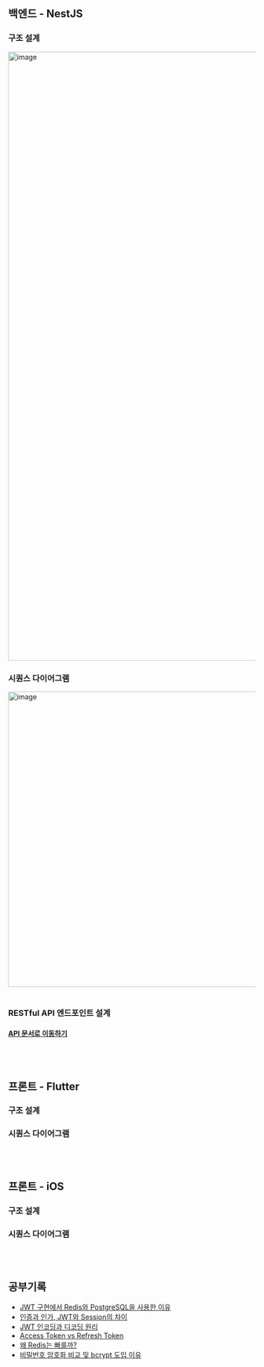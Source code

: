 
<br/>

## 백엔드 - NestJS

### 구조 설계

<img width="1237" alt="image" src="https://github.com/user-attachments/assets/cef977fb-14e6-49fd-9194-855dc402b533">


### 시퀀스 다이어그램

<img width="600" alt="image" src="https://github.com/user-attachments/assets/3660ec1f-9b4f-4f25-a341-44f3c4128731">

<br/>
<br/>

### RESTful API 엔드포인트 설계

#### [API 문서로 이동하기](https://github.com/ssuojae/practice-jwt/blob/main/api-docs.md)

<br/>
<br/>

## 프론트 - Flutter

### 구조 설계
### 시퀀스 다이어그램

<br/>
<br/>


## 프론트 - iOS

### 구조 설계
### 시퀀스 다이어그램


<br/>
<br/>

## 공부기록

- [JWT 구현에서 Redis와 PostgreSQL을 사용한 이유](https://github.com/ssuojae/practice-jwt/blob/main/%08study2.md)
- [인증과 인가, JWT와 Session의 차이](https://github.com/ssuojae/practice-jwt/blob/main/study1.md)
- [JWT 인코딩과 디코딩 원리](https://github.com/ssuojae/practice-jwt/blob/main/study3.md)
- [Access Token vs Refresh Token](https://github.com/ssuojae/practice-jwt/blob/main/study4.md)
- [왜 Redis는 빠를까?](https://github.com/ssuojae/practice-jwt/blob/main/%08study5.md)
- [비밀번호 암호화 비교 및 bcrypt 도입 이유](https://github.com/ssuojae/practice-jwt/blob/main/study6.md)
